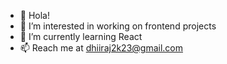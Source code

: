 - 👋 Hola!
- 👀 I’m interested in working on frontend projects
- 🌱 I’m currently learning React
- 📫 Reach me at dhiiraj2k23@gmail.com
